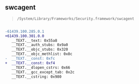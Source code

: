 ## swcagent

> `/System/Library/Frameworks/Security.framework/swcagent`

```diff

-61439.100.285.0.1
+61439.100.301.0.0
   __TEXT.__text: 0x55a8
   __TEXT.__auth_stubs: 0x9a0
   __TEXT.__objc_stubs: 0x320
   __TEXT.__objc_methlist: 0x8c
-  __TEXT.__const: 0xfc
+  __TEXT.__const: 0xf4
   __TEXT.__dlopen_cstrs: 0x66
   __TEXT.__gcc_except_tab: 0x2c
   __TEXT.__cstring: 0x980

```

